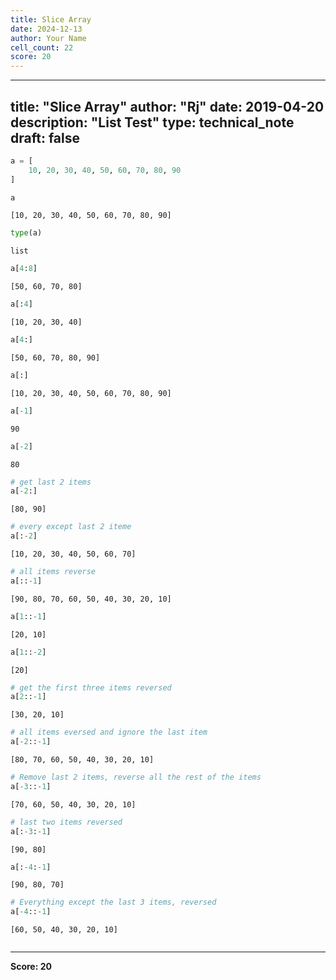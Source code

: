 ```yaml
---
title: Slice Array
date: 2024-12-13
author: Your Name
cell_count: 22
score: 20
---
```


---
title: "Slice Array"
author: "Rj"
date: 2019-04-20
description: "List Test"
type: technical_note
draft: false
---

```python
a = [
    10, 20, 30, 40, 50, 60, 70, 80, 90
]
```


```python
a
```




    [10, 20, 30, 40, 50, 60, 70, 80, 90]




```python
type(a)
```




    list




```python
a[4:8]
```




    [50, 60, 70, 80]




```python
a[:4]
```




    [10, 20, 30, 40]




```python
a[4:]
```




    [50, 60, 70, 80, 90]




```python
a[:]
```




    [10, 20, 30, 40, 50, 60, 70, 80, 90]




```python
a[-1]
```




    90




```python
a[-2]
```




    80




```python
# get last 2 items
a[-2:]
```




    [80, 90]




```python
# every except last 2 iteme
a[:-2]
```




    [10, 20, 30, 40, 50, 60, 70]




```python
# all items reverse
a[::-1]
```




    [90, 80, 70, 60, 50, 40, 30, 20, 10]




```python
a[1::-1]
```




    [20, 10]




```python
a[1::-2]
```




    [20]




```python
# get the first three items reversed
a[2::-1]
```




    [30, 20, 10]




```python
# all items eversed and ignore the last item
a[-2::-1]
```




    [80, 70, 60, 50, 40, 30, 20, 10]




```python
# Remove last 2 items, reverse all the rest of the items
a[-3::-1]
```




    [70, 60, 50, 40, 30, 20, 10]




```python
# last two items reversed
a[:-3:-1]
```




    [90, 80]




```python
a[:-4:-1]
```




    [90, 80, 70]




```python
# Everything except the last 3 items, reversed
a[-4::-1]
```




    [60, 50, 40, 30, 20, 10]




```python

```


---
**Score: 20**